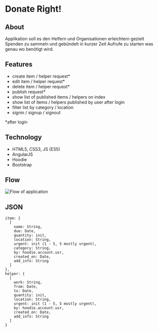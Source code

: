 # Donate Right!

## About
Applikation soll es den Helfern und Organisationen erleichtern gezielt Spenden zu sammeln und gebündelt in kurzer Zeit Aufrufe zu starten was genau wo benötigt wird. 

## Features
- create item / helper request*
- edit item / helper request*
- delete item / helper request*
- publish request*
- show list of published items / helpers on index
- show list of items / helpers published by user after login
- filter list by category / location
- signin / signup / signout

*after login


## Technology
- HTML5, CSS3, JS (ES5)
- AngularJS
- Hoodie
- Bootstrap

## Flow
![Flow of application](/src/img/flow.jpg)

## JSON
````
item: {
  [
    name: String,
    due: Date,
    quantity: init,
    location: String,
    urgent: init (1 - 5, 5 mostly urgent),
    category: String,
    by: hoodie.account.usr,
    created_on: Date,
    add_info: String
  ]
},
helper: {
  [
    work: String,
    from: Date,
    to: Date,
    quantity: init,
    location: String,
    urgent: init (1 - 5, 5 mostly urgent),
    by: hoodie.account.usr,
    created_on: Date,
    add_info: String
  ]
}

````